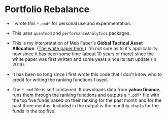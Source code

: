 # Portfolio Rebalance

+ I wrote this `*.rmd*` for personal use and experimentation.

+ This uses `quantmod` and `performanceAnalytics` packages.

+ This is my interpretation of Meb Faber's **Global Tactical Asset Allocation**. ([The white paper here.](https://papers.ssrn.com/sol3/papers.cfm?abstract_id=962461)) I'm not sure as to it's applicability now since it has been some time (about 10 years or more) since the white paper was first written and some years since its last update (in 2013).

+ It has been so long since I first wrote this code that I don't know who to credit for writing the ranking functions I used.

+ The `*.rmd` file is self contained. It downloads data from **yahoo finance**, runs them through the ranking functions and outputs a `*.pdf*` file with the top five funds based on their ranking for the past month and for the past three months. Included in the output is the monthly charts for the funds in the top five.
